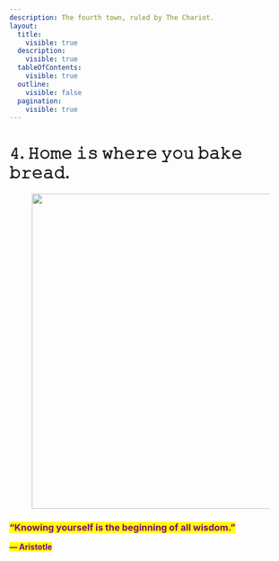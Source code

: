 ```yaml
---
description: The fourth town, ruled by The Chariot.
layout:
  title:
    visible: true
  description:
    visible: true
  tableOfContents:
    visible: true
  outline:
    visible: false
  pagination:
    visible: true
---
```


# 𝟺. 𝙷𝚘𝚖𝚎 𝚒𝚜 𝚠𝚑𝚎𝚛𝚎 𝚢𝚘𝚞 𝚋𝚊𝚔𝚎 𝚋𝚛𝚎𝚊𝚍.

<figure><img src="../../../../../../../.gitbook/assets/pexels-btgl-♡-9570544.jpg" alt="" width="563"><figcaption></figcaption></figure>

### <mark style="color:purple;">**“Knowing yourself is the beginning of all wisdom.”**</mark>&#x20;

<mark style="color:purple;">**― Aristotle**</mark>
